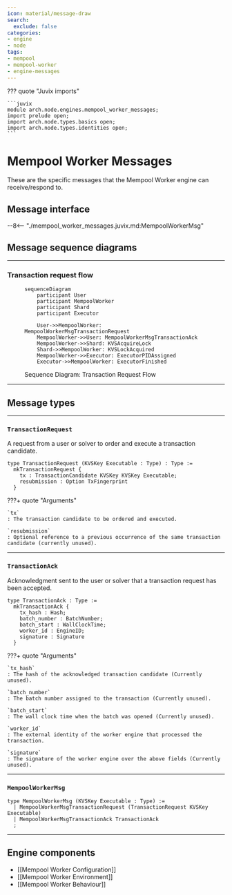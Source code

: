 ```yaml
---
icon: material/message-draw
search:
  exclude: false
categories:
- engine
- node
tags:
- mempool
- mempool-worker
- engine-messages
---
```


??? quote "Juvix imports"

    ```juvix
    module arch.node.engines.mempool_worker_messages;
    import prelude open;
    import arch.node.types.basics open;
    import arch.node.types.identities open;
    ```

# Mempool Worker Messages

These are the specific messages that the Mempool Worker engine can receive/respond to.

## Message interface

--8<-- "./mempool_worker_messages.juvix.md:MempoolWorkerMsg"

## Message sequence diagrams

---

### Transaction request flow

<!-- --8<-- [start:message-sequence-diagram-transaction-request] -->
<figure markdown="span">

```mermaid
sequenceDiagram
    participant User
    participant MempoolWorker
    participant Shard
    participant Executor

    User->>MempoolWorker: MempoolWorkerMsgTransactionRequest
    MempoolWorker->>User: MempoolWorkerMsgTransactionAck
    MempoolWorker->>Shard: KVSAcquireLock
    Shard->>MempoolWorker: KVSLockAcquired
    MempoolWorker->>Executor: ExecutorPIDAssigned
    Executor->>MempoolWorker: ExecutorFinished
```

<figcaption markdown="span">
Sequence Diagram: Transaction Request Flow
</figcaption>
</figure>
<!-- --8<-- [end:message-sequence-diagram-transaction-request] -->

---

## Message types

---

### `TransactionRequest`

A request from a user or solver to order and execute a transaction candidate.

<!-- --8<-- [start:TransactionRequest] -->
```juvix
type TransactionRequest (KVSKey Executable : Type) : Type :=
  mkTransactionRequest {
    tx : TransactionCandidate KVSKey KVSKey Executable;
    resubmission : Option TxFingerprint
  }
```
<!-- --8<-- [end:TransactionRequest] -->

???+ quote "Arguments"

    `tx`
    : The transaction candidate to be ordered and executed.

    `resubmission`
    : Optional reference to a previous occurrence of the same transaction
    candidate (currently unused).

---

### `TransactionAck`

Acknowledgment sent to the user or solver that a transaction request has been
accepted.

<!-- --8<-- [start:TransactionAck] -->
```juvix
type TransactionAck : Type :=
  mkTransactionAck {
    tx_hash : Hash;
    batch_number : BatchNumber;
    batch_start : WallClockTime;
    worker_id : EngineID;
    signature : Signature
  }
```
<!-- --8<-- [end:TransactionAck] -->

???+ quote "Arguments"

    `tx_hash`
    : The hash of the acknowledged transaction candidate (Currently unused).

    `batch_number`
    : The batch number assigned to the transaction (Currently unused).

    `batch_start`
    : The wall clock time when the batch was opened (Currently unused).

    `worker_id`
    : The external identity of the worker engine that processed the transaction.

    `signature`
    : The signature of the worker engine over the above fields (Currently unused).

---

### `MempoolWorkerMsg`

<!-- --8<-- [start:MempoolWorkerMsg] -->
```juvix
type MempoolWorkerMsg (KVSKey Executable : Type) :=
  | MempoolWorkerMsgTransactionRequest (TransactionRequest KVSKey Executable)
  | MempoolWorkerMsgTransactionAck TransactionAck
  ;
```
<!-- --8<-- [end:MempoolWorkerMsg] -->

---

## Engine components

- [[Mempool Worker Configuration]]
- [[Mempool Worker Environment]]
- [[Mempool Worker Behaviour]]